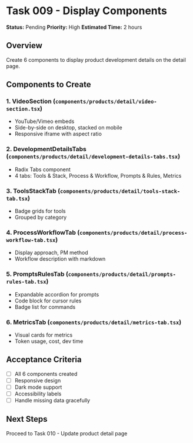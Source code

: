 # Task 009 - Display Components

**Status:** Pending
**Priority:** High
**Estimated Time:** 2 hours

## Overview
Create 6 components to display product development details on the detail page.

## Components to Create

### 1. VideoSection (`components/products/detail/video-section.tsx`)
- YouTube/Vimeo embeds
- Side-by-side on desktop, stacked on mobile
- Responsive iframe with aspect ratio

### 2. DevelopmentDetailsTabs (`components/products/detail/development-details-tabs.tsx`)
- Radix Tabs component
- 4 tabs: Tools & Stack, Process & Workflow, Prompts & Rules, Metrics

### 3. ToolsStackTab (`components/products/detail/tools-stack-tab.tsx`)
- Badge grids for tools
- Grouped by category

### 4. ProcessWorkflowTab (`components/products/detail/process-workflow-tab.tsx`)
- Display approach, PM method
- Workflow description with markdown

### 5. PromptsRulesTab (`components/products/detail/prompts-rules-tab.tsx`)
- Expandable accordion for prompts
- Code block for cursor rules
- Badge list for commands

### 6. MetricsTab (`components/products/detail/metrics-tab.tsx`)
- Visual cards for metrics
- Token usage, cost, dev time

## Acceptance Criteria
- [ ] All 6 components created
- [ ] Responsive design
- [ ] Dark mode support
- [ ] Accessibility labels
- [ ] Handle missing data gracefully

## Next Steps
Proceed to Task 010 - Update product detail page

